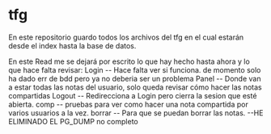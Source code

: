 # tfg

En este repositorio guardo todos los archivos del tfg en el cual estarán desde el index hasta la base de datos. 

En este Read me se dejará por escrito lo que hay hecho hasta ahora y lo que hace falta revisar:
  Login -- Hace falta ver si funciona. de momento solo ha dado err de bdd pero ya no deberia ser un problema
  Panel -- Donde van a estar todas las notas del usuario, solo queda revisar cómo hacer las notas compartidas
  Logout -- Redirecciona a Login pero cierra la sesion que esté abierta.
  comp -- pruebas para ver como hacer una nota compartida por varios usuarios  a la vez. 
  borrar -- Para que se puedan borrar las notas.
  --HE ELIMINADO EL PG_DUMP no completo
